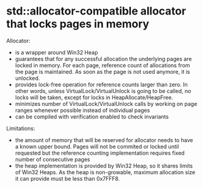# std::allocator-compatible allocator that locks pages in memory

Allocator:

- is a wrapper around Win32 Heap
- guarantees that for any successful allocation the underlying pages are locked in memory. For each page, reference
  count of allocations from the page is maintained. As soon as the page is not used anymore, it is unlocked.
- provides lock-free operation for reference counts larger than zero. In other words, unless VirtualLock/VirtualUnlock
  is going to be called, no locks will be taken, except for locks in HeapAllocate/HeapFree.
- minimizes number of VirtualLock/VirtualUnlock calls by working on page ranges whenever possible instead of individual
  pages
- can be compiled with verification enabled to check invariants

Limitations:

- the amount of memory that will be reserved for allocator needs to have a known upper bound. Pages will not be commited
  or locked until requested but the reference counting implementation requires fixed number of consecutive pages
- the heap implementation is provided by Win32 Heap, so it shares limits of Win32 Heaps. As the heap is non-growable,
  maximum allocation size it can provide must be less than 0x7FFF8.

